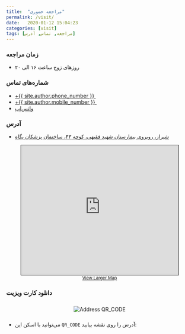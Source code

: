 ```yaml
---
title:  "مراجعه حضوری"
permalink: /visit/
date:   2020-01-12 15:04:23
categories: [visit]
tags: [مراجعه, تماس, آدرس]
---
```


### زمان مراجعه

- روزهای زوج ساعت ۱۶ الی ۲۰

### شماره‌های تماس

- <a href="tel:+{{ site.author.phone_number }}" title="Call us" target="_blank"> <i class="fa fa-phone"></i> ‪+{{ site.author.phone_number }} ‬</a>
- <a href="tel:+{{ site.author.mobile_number }}" title="Call us" target="_blank"> <i class="fa fa-phone"></i> ‪+{{ site.author.mobile_number }} ‬</a>
- <a href="https://wa.me/{{ site.author.mobile_number }}?text={{ site.author.whatsapp_text }}" title="Contact us on whatsapp" target="_blank"> <i class="fab fa-whatsapp"></i> واتس‌اپ</a>

###  آدرس

- [شیراز، روبروی بیمارستان شهید فقیهی، کوچه ۴۳، ساختمان پزشکان پگاه](geo:29.62608,52.52655?z=18)

<div style="text-align: center;">
<!-- OSM Map -->
<iframe width="425" height="350" frameborder="0" scrolling="no" marginheight="0" marginwidth="0" src="https://www.openstreetmap.org/export/embed.html?bbox=52.5245350599289%2C29.624653282818528%2C52.52855837345124%2C29.627511780022175&amp;layer=mapnik&amp;marker=29.6260825415579%2C52.52654671669006" style="border: 1px solid black"></iframe><br/><small><a href="https://www.openstreetmap.org/?mlat=29.62608&amp;mlon=52.52655#map=18/29.62608/52.52655">View Larger Map</a></small>
</div>

### دانلود کارت ویزیت

<div style="text-align: center;">
    <img src="{{ site.baseurl }}/{{ site.author.ecard }}" style="max-width: 80%; margin: 10px;" alt="Address QR_CODE">
</div>

- می‌توانید با اسکن این `QR_CODE` آدرس را روی نقشه بیابید:

